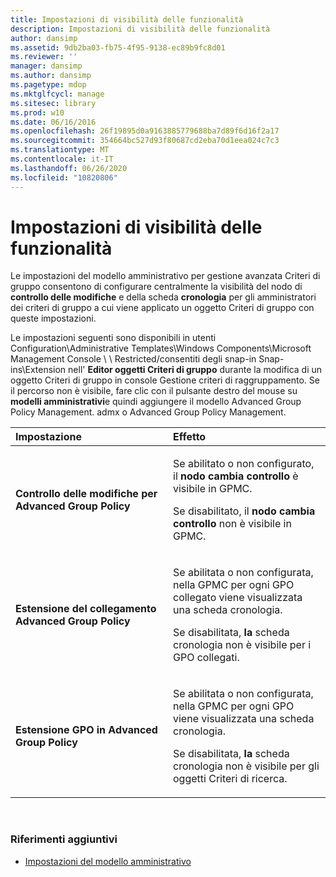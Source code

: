 ```yaml
---
title: Impostazioni di visibilità delle funzionalità
description: Impostazioni di visibilità delle funzionalità
author: dansimp
ms.assetid: 9db2ba03-fb75-4f95-9138-ec89b9fc8d01
ms.reviewer: ''
manager: dansimp
ms.author: dansimp
ms.pagetype: mdop
ms.mktglfcycl: manage
ms.sitesec: library
ms.prod: w10
ms.date: 06/16/2016
ms.openlocfilehash: 26f19895d0a9163885779688ba7d89f6d16f2a17
ms.sourcegitcommit: 354664bc527d93f80687cd2eba70d1eea024c7c3
ms.translationtype: MT
ms.contentlocale: it-IT
ms.lasthandoff: 06/26/2020
ms.locfileid: "10820806"
---
```

# Impostazioni di visibilità delle funzionalità


Le impostazioni del modello amministrativo per gestione avanzata Criteri di gruppo consentono di configurare centralmente la visibilità del nodo di **controllo delle modifiche** e della scheda **cronologia** per gli amministratori dei criteri di gruppo a cui viene applicato un oggetto Criteri di gruppo con queste impostazioni.

Le impostazioni seguenti sono disponibili in utenti Configuration\\Administrative Templates\\Windows Components\\Microsoft Management Console \ \ Restricted/consentiti degli snap-in Snap-ins\\Extension nell' **Editor oggetti Criteri di gruppo** durante la modifica di un oggetto Criteri di gruppo in console Gestione criteri di raggruppamento. Se il percorso non è visibile, fare clic con il pulsante destro del mouse su **modelli amministrativi**e quindi aggiungere il modello Advanced Group Policy Management. admx o Advanced Group Policy Management.

<table>
<colgroup>
<col width="50%" />
<col width="50%" />
</colgroup>
<thead>
<tr class="header">
<th align="left">Impostazione</th>
<th align="left">Effetto</th>
</tr>
</thead>
<tbody>
<tr class="odd">
<td align="left"><p><strong>Controllo delle modifiche per Advanced Group Policy</strong></p></td>
<td align="left"><p>Se abilitato o non configurato, il <strong> nodo cambia controllo </strong> è visibile in GPMC.</p>
<p>Se disabilitato, il <strong> nodo cambia controllo </strong> non è visibile in GPMC.</p></td>
</tr>
<tr class="even">
<td align="left"><p><strong>Estensione del collegamento Advanced Group Policy</strong></p></td>
<td align="left"><p>Se abilitata o non configurata, <strong> </strong> nella GPMC per ogni GPO collegato viene visualizzata una scheda cronologia.</p>
<p>Se disabilitata, <strong> la </strong> scheda cronologia non è visibile per i GPO collegati.</p></td>
</tr>
<tr class="odd">
<td align="left"><p><strong>Estensione GPO in Advanced Group Policy</strong></p></td>
<td align="left"><p>Se abilitata o non configurata, <strong> </strong> nella GPMC per ogni GPO viene visualizzata una scheda cronologia.</p>
<p>Se disabilitata, <strong> la </strong> scheda cronologia non è visibile per gli oggetti Criteri di ricerca.</p></td>
</tr>
</tbody>
</table>

 

### Riferimenti aggiuntivi

-   [Impostazioni del modello amministrativo](administrative-template-settings.md)

 

 





